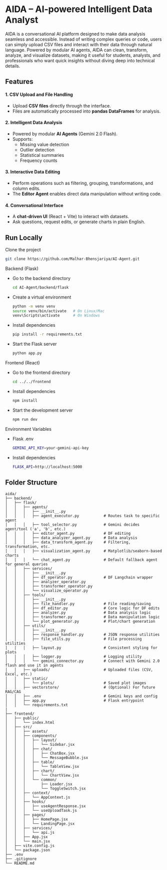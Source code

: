 
# AIDA – AI-powered Intelligent Data Analyst  

AIDA is a conversational AI platform designed to make data analysis seamless and accessible. Instead of writing complex queries or code, users can simply upload CSV files and interact with their data through natural language. Powered by modular AI agents, AIDA can clean, transform, analyze, and visualize datasets, making it useful for students, analysts, and professionals who want quick insights without diving deep into technical details. 
## Features  

#### 1. CSV Upload and File Handling  
- Upload **CSV files** directly through the interface.  
- Files are automatically processed into **pandas DataFrames** for analysis.  

#### 2. Intelligent Data Analysis  
- Powered by modular **AI Agents** (Gemini 2.0 Flash).  
- Supports:  
  - Missing value detection  
  - Outlier detection  
  - Statistical summaries  
  - Frequency counts  

#### 3. Interactive Data Editing  
- Perform operations such as filtering, grouping, transformations, and column edits.  
- The **Editor Agent** enables direct data manipulation without writing code.  

#### 4. Conversational Interface  
- A **chat-driven UI** (React + Vite) to interact with datasets.  
- Ask questions, request edits, or generate charts in plain English.  

## Run Locally

Clone the project

```bash
git clone https://github.com/Malhar-Bhensjariya/AI-Agent.git
```

Backend (Flask)
- Go to the backend directory

    ```bash
    cd AI-Agent/backend/flask
    ```
- Create a virtual environment

    ```bash
    python -m venv venv
    source venv/bin/activate   # On Linux/Mac
    venv\Scripts\activate      # On Windows
    ```
- Install dependencies

    ```bash
    pip install -r requirements.txt
    ```
- Start the Flask server

    ```bash
    python app.py
    ```

Frontend (React)

- Go to the frontend directory

    ```bash
    cd ../../frontend
    ```
- Install dependencies

    ```bash
    npm install
    ```

- Start the development server

    ```bash
    npm run dev
    ```

Environment Variables

- Flask .env

    ```bash
    GEMINI_API_KEY=your-gemini-api-key
    ```
- Install dependencies

    ```bash
    FLASK_API=http://localhost:5000
    ```
## Folder Structure


```text
aida/
├── backend/
│   ├── flask/
│   │   ├── agents/
│   │   │   ├── __init__.py
│   │   │   ├── agent_executor.py           # Routes task to specific agent
│   │   │   ├── tool_selector.py            # Gemini decides agent/tool ('a', 'b', etc.)
│   │   │   ├── editor_agent.py             # DF editing
│   │   │   ├── data_analyzer_agent.py      # Data analysis
│   │   │   ├── data_transform_agent.py     # Filtering, transformation, etc.
│   │   │   ├── visualization_agent.py      # Matplotlib/seaborn-based charts
│   │   │   └── chat_agent.py               # Default fallback agent for general queries
│   │   ├── services/
│   │   │   ├── __init__.py
│   │   │   ├── df_operator.py              # DF Langchain wrapper
│   │   │   ├── analyzer_operator.py
│   │   │   ├── transformer_operator.py
│   │   │   └── visualize_operator.py
│   │   ├── tools/
│   │   │   ├── __init__.py
│   │   │   ├── file_handler.py             # File reading/saving
│   │   │   ├── df_editor.py                # Core logic for DF edits
│   │   │   ├── analyzer.py                 # Data analysis logic
│   │   │   ├── transformer.py              # Data manipulation logic
│   │   │   └── plot_generator.py           # Plot/chart generation
│   │   ├── utils/
│   │   │   ├── __init__.py
│   │   │   ├── response_handler.py         # JSON response utilities
│   │   │   ├── file_utils.py               # File processing utilities
│   │   │   ├── layout.py                   # Consistent styling for plots 
│   │   │   ├── logger.py                   # Logging utility
│   │   │   └── gemini_connector.py         # Connect with Gemini 2.0 flash and use it in agents
│   │   ├── uploads/                        # Uploaded files (CSV, Excel, etc.)
│   │   ├── static/
│   │   │   └── plots/                      # Saved plot images
│   │   ├── vectorstore/                    # (Optional) For future RAG/CAG
│   │   ├── .env                            # Gemini keys and config
│   │   ├── app.py                          # Flask entrypoint
│   │   └── requirements.txt
|
├── frontend/
│   ├── public/
│   │   └── index.html
│   ├── src/
│   │   ├── assets/     
│   │   ├── components/
│   │   │   ├── layout/ 
│   │   │   │   └── Sidebar.jsx
│   │   │   ├── chat/ 
│   │   │   │   ├── ChatBox.jsx
│   │   │   │   └── MessageBubble.jsx
│   │   │   ├── table/
│   │   │   │   └── TableView.jsx
│   │   │   ├── chart/
│   │   │   │   └── ChartView.jsx
│   │   │   └── common/
│   │   │       ├── Loader.jsx
│   │   │       └── ToggleSwitch.jsx
│   │   ├── context/
│   │   │   └── AppContext.js
│   │   ├── hooks/
│   │   │   ├── useAgentResponse.jsx
│   │   │   └── useUploadTask.js
│   │   ├── pages/
│   │   │   ├── HomePage.jsx
│   │   │   └── LandingPage.jsx
│   │   ├── services/
│   │   │   └── api.js
│   │   ├── App.jsx
│   │   └── main.jsx
│   ├── vite.config.js
│   └── package.json
├── .env
├── .gitignore
└── README.md

```